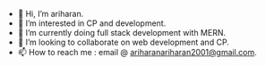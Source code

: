 - 👋 Hi, I’m ariharan.
- 👀 I’m interested in CP and development.
- 🌱 I’m currently doing full stack development with MERN.
- 💞️ I’m looking to collaborate on web development and CP.
- 📫 How to reach me : email @ ariharanariharan2001@gmail.com.

<!---
ariharan2001/ariharan2001 is a ✨ special ✨ repository because its `README.md` (this file) appears on your GitHub profile.
You can click the Preview link to take a look at your changes.
--->
